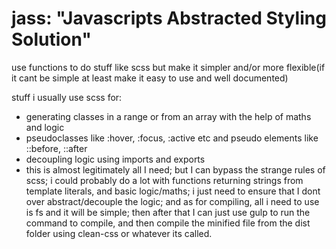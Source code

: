 # jass: "Javascripts Abstracted Styling Solution"

use functions to do stuff like scss but make it simpler and/or more flexible(if it cant be simple at least make it easy to use and well documented)

stuff i usually use scss for:
- generating classes in a range or from an array with the help of maths and logic
- pseudoclasses like :hover, :focus, :active etc and pseudo elements like ::before, ::after
- decoupling logic using imports and exports
- this is almost legitimately all I need; but I can bypass the strange rules of scss; i could probably do a lot with functions returning strings from template literals, and basic logic/maths; i just need to ensure that I dont over abstract/decouple the logic; and as for compiling, all i need to use is fs and it will be simple; then after that I can just use gulp to run the command to compile, and then compile the minified file from the dist folder using clean-css or whatever its called.